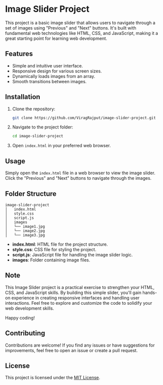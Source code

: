 # Image Slider Project

This project is a basic image slider that allows users to navigate through a set of images using "Previous" and "Next" buttons. It's built with fundamental web technologies like HTML, CSS, and JavaScript, making it a great starting point for learning web development.

## Features

- Simple and intuitive user interface.
- Responsive design for various screen sizes.
- Dynamically loads images from an array.
- Smooth transitions between images.

## Installation

1. Clone the repository:

   ```bash
   git clone https://github.com/ViragRajput/image-slider-project.git
   ```

2. Navigate to the project folder:

   ```bash
   cd image-slider-project
   ```

3. Open `index.html` in your preferred web browser.

## Usage

Simply open the `index.html` file in a web browser to view the image slider. Click the "Previous" and "Next" buttons to navigate through the images.

## Folder Structure

```
image-slider-project
│   index.html
│   style.css
│   script.js
│   images
│   └── image1.jpg
│   └── image2.jpg
│   └── image3.jpg
```

- **index.html**: HTML file for the project structure.
- **style.css**: CSS file for styling the project.
- **script.js**: JavaScript file for handling the image slider logic.
- **images**: Folder containing image files.

## Note
This Image Slider project is a practical exercise to strengthen your HTML, CSS, and JavaScript skills. By building this simple slider, you'll gain hands-on experience in creating responsive interfaces and handling user interactions. Feel free to explore and customize the code to solidify your web development skills.

Happy coding!


## Contributing

Contributions are welcome! If you find any issues or have suggestions for improvements, feel free to open an issue or create a pull request.

## License

This project is licensed under the [MIT License](LICENSE).
